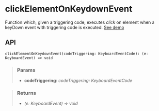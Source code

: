 # clickElementOnKeydownEvent
Function which, given a triggering code, executes _click_ on element when a keyDown event with triggering code is executed. [See demo](https://ndriadev.github.io/react-tools/#/utils/clickElementOnKeydownEvent)

## API

```tsx
clickElementOnKeydownEvent(codeTriggering: KeyboardEventCode): (e: KeyboardEvent) => void
```


> ### Params
>
> - __codeTriggering__: _codeTriggering: KeyboardEventCode_
>



> ### Returns
>
> 
> - _(e: KeyboardEvent) => void_  
>